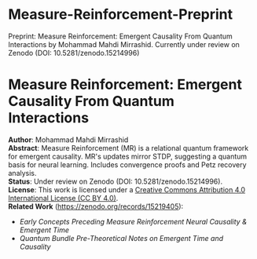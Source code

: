 # Measure-Reinforcement-Preprint
Preprint: Measure Reinforcement: Emergent Causality From Quantum Interactions by Mohammad Mahdi Mirrashid. Currently under review on Zenodo (DOI: 10.5281/zenodo.15214996)

# Measure Reinforcement: Emergent Causality From Quantum Interactions
**Author**: Mohammad Mahdi Mirrashid  
**Abstract**: Measure Reinforcement (MR) is a relational quantum framework for emergent causality. MR's updates mirror STDP, suggesting a quantum basis for neural learning. Includes convergence proofs and Petz recovery analysis.  
**Status**: Under review on Zenodo (DOI: 10.5281/zenodo.15214996).  
**License**: This work is licensed under a [Creative Commons Attribution 4.0 International License (CC BY 4.0)](http://creativecommons.org/licenses/by/4.0/).  
**Related Work** (https://zenodo.org/records/15219405):
- *Early Concepts Preceding Measure Reinforcement Neural Causality & Emergent Time* 
- *Quantum Bundle Pre-Theoretical Notes on Emergent Time and Causality* 
